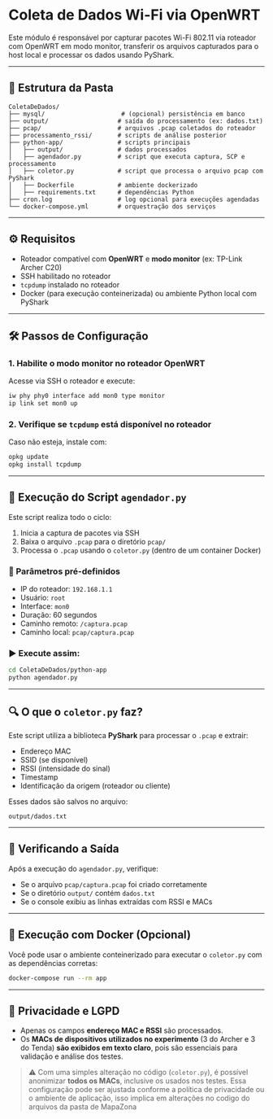 # Coleta de Dados Wi-Fi via OpenWRT

Este módulo é responsável por capturar pacotes Wi-Fi 802.11 via roteador com OpenWRT em modo monitor, transferir os arquivos capturados para o host local e processar os dados usando PyShark.

---

## 📁 Estrutura da Pasta

```
ColetaDeDados/
├── mysql/                     # (opcional) persistência em banco
├── output/                   # saída do processamento (ex: dados.txt)
├── pcap/                     # arquivos .pcap coletados do roteador
├── processamento_rssi/       # scripts de análise posterior
├── python-app/               # scripts principais
│   ├── output/               # dados processados
│   ├── agendador.py          # script que executa captura, SCP e processamento
│   ├── coletor.py            # script que processa o arquivo pcap com PyShark
│   ├── Dockerfile            # ambiente dockerizado
│   ├── requirements.txt      # dependências Python
├── cron.log                  # log opcional para execuções agendadas
└── docker-compose.yml        # orquestração dos serviços
```

---

## ⚙️ Requisitos

- Roteador compatível com **OpenWRT** e **modo monitor** (ex: TP-Link Archer C20)
- SSH habilitado no roteador
- `tcpdump` instalado no roteador
- Docker (para execução conteinerizada) ou ambiente Python local com PyShark

---

## 🛠️ Passos de Configuração

### 1. Habilite o modo monitor no roteador OpenWRT

Acesse via SSH o roteador e execute:

```bash
iw phy phy0 interface add mon0 type monitor
ip link set mon0 up
```

### 2. Verifique se `tcpdump` está disponível no roteador

Caso não esteja, instale com:

```bash
opkg update
opkg install tcpdump
```

---

## 🚀 Execução do Script `agendador.py`

Este script realiza todo o ciclo:

1. Inicia a captura de pacotes via SSH
2. Baixa o arquivo `.pcap` para o diretório `pcap/`
3. Processa o `.pcap` usando o `coletor.py` (dentro de um container Docker)

### 📌 Parâmetros pré-definidos

- IP do roteador: `192.168.1.1`
- Usuário: `root`
- Interface: `mon0`
- Duração: 60 segundos
- Caminho remoto: `/captura.pcap`
- Caminho local: `pcap/captura.pcap`

### ▶️ Execute assim:

```bash
cd ColetaDeDados/python-app
python agendador.py
```

---

## 🔍 O que o `coletor.py` faz?

Este script utiliza a biblioteca **PyShark** para processar o `.pcap` e extrair:

- Endereço MAC
- SSID (se disponível)
- RSSI (intensidade do sinal)
- Timestamp
- Identificação da origem (roteador ou cliente)

Esses dados são salvos no arquivo:

```
output/dados.txt
```

---

## 🧪 Verificando a Saída

Após a execução do `agendador.py`, verifique:

- Se o arquivo `pcap/captura.pcap` foi criado corretamente
- Se o diretório `output/` contém `dados.txt`
- Se o console exibiu as linhas extraídas com RSSI e MACs

---

## 🐳 Execução com Docker (Opcional)

Você pode usar o ambiente conteinerizado para executar o `coletor.py` com as dependências corretas:

```bash
docker-compose run --rm app
```

---

## 🔐 Privacidade e LGPD

- Apenas os campos **endereço MAC  e RSSI** são processados.
- Os **MACs de dispositivos utilizados no experimento** (3 do Archer e 3 do Tenda) **são exibidos em texto claro**, pois são essenciais para validação e análise dos testes.

> ⚠️ Com uma simples alteração no código (`coletor.py`), é possível anonimizar **todos os MACs**, inclusive os usados nos testes. Essa configuração pode ser ajustada conforme a política de privacidade ou o ambiente de aplicação, isso implica em alterações no codigo do arquivos da pasta de MapaZona
